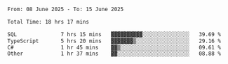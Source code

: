 <!--START_SECTION:waka-->

```txt
From: 08 June 2025 - To: 15 June 2025

Total Time: 18 hrs 17 mins

SQL              7 hrs 15 mins   ▓▓▓▓▓▓▓▓▓▓░░░░░░░░░░░░░░░   39.69 %
TypeScript       5 hrs 20 mins   ▓▓▓▓▓▓▓▒░░░░░░░░░░░░░░░░░   29.16 %
C#               1 hr 45 mins    ▓▓▒░░░░░░░░░░░░░░░░░░░░░░   09.61 %
Other            1 hr 37 mins    ▓▓░░░░░░░░░░░░░░░░░░░░░░░   08.88 %
```

<!--END_SECTION:waka-->
